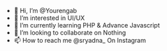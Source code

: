 - 👋 Hi, I’m @Yourengab
- 👀 I’m interested in UI/UX
- 🌱 I’m currently learning PHP & Advance Javascript
- 💞️ I’m looking to collaborate on Nothing
- 📫 How to reach me @sryadna_ On Instagram


